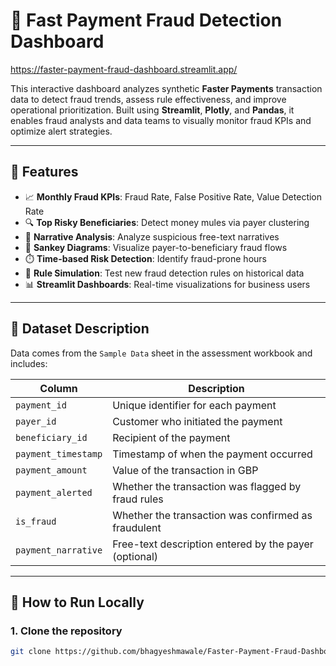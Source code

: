 # 💸 Fast Payment Fraud Detection Dashboard
https://faster-payment-fraud-dashboard.streamlit.app/

This interactive dashboard analyzes synthetic **Faster Payments** transaction data to detect fraud trends, assess rule effectiveness, and improve operational prioritization. Built using **Streamlit**, **Plotly**, and **Pandas**, it enables fraud analysts and data teams to visually monitor fraud KPIs and optimize alert strategies.

---

## 🧩 Features

- 📈 **Monthly Fraud KPIs**: Fraud Rate, False Positive Rate, Value Detection Rate
- 🔍 **Top Risky Beneficiaries**: Detect money mules via payer clustering
- 🧠 **Narrative Analysis**: Analyze suspicious free-text narratives
- 🔀 **Sankey Diagrams**: Visualize payer-to-beneficiary fraud flows
- ⏱️ **Time-based Risk Detection**: Identify fraud-prone hours
- 🧪 **Rule Simulation**: Test new fraud detection rules on historical data
- 📊 **Streamlit Dashboards**: Real-time visualizations for business users

---

## 📁 Dataset Description

Data comes from the `Sample Data` sheet in the assessment workbook and includes:

| Column             | Description                                               |
|--------------------|-----------------------------------------------------------|
| `payment_id`       | Unique identifier for each payment                        |
| `payer_id`         | Customer who initiated the payment                        |
| `beneficiary_id`   | Recipient of the payment                                  |
| `payment_timestamp`| Timestamp of when the payment occurred                    |
| `payment_amount`   | Value of the transaction in GBP                           |
| `payment_alerted`  | Whether the transaction was flagged by fraud rules        |
| `is_fraud`         | Whether the transaction was confirmed as fraudulent       |
| `payment_narrative`| Free-text description entered by the payer (optional)     |

---

## 🚀 How to Run Locally

### 1. Clone the repository

```bash
git clone https://github.com/bhagyeshmawale/Faster-Payment-Fraud-Dashboard.git

